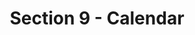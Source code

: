 ---
layout: schedule
title: Section 9 - Calendar
parent: Calendar
permalink: /calendar/s9
instructor: Prof Wand
location: Virtually - See Canvas for Zoom Link
dates: Wednesdays 6:00pm-9:20pm
weeks:
  # Each key in this dictionary is a week, and then eaach week has a key in [Mon, Tue, Thu, Thu, Fri].
  # Each day has keys `date` and `content`. The date is shown on the schedule, and `content` is a key into the yml file in _data/modules.yml. `content` may be an array.
  # Each day can also have a `note` field, which is shown in italics on the calendar.
  # This schedule data is unioned with the deadlines in _data/config.yml
  '1':
    Thu:
      date: 2024/09/04
      content: [1a,1b]
  '2':
    Thu:
      date: 2024/09/11
      content: [2a,2b]
  '3':
    Thu:
      date: 2024/09/18
      content: [3a,3b]
  '4':
    Thu:
      date: 2024/09/25
      content: [4a,4b]
  '5':
    Thu:
      date: 2024/10/02
      content: [5a,5b]
  '6':
    Thu:
      date: 2024/10/09
      content: [6a,6b]
  '7':
    Thu:
      date: 2024/10/16
      content: [7a,8a]
  '8':
    Thu:
      date: 2024/10/23
      content: [7b,8b]
  '9':
    Thu:
      date: 2024/10/30
      content: [9a]
  '10':
    Thu:
      date: 2024/11/06
      content: [9b]
  '11':
    Thu:
      date: 2024/11/13
      content: [12b]
  '12':
    Thu:
      date: 2024/11/20
      content: [12a]
  '13':
    Thu:
      date: 2024/11/27
      content: thanksgiving
  '14':
    Thu:
      date: 2024/12/04
      content: [14a]
---